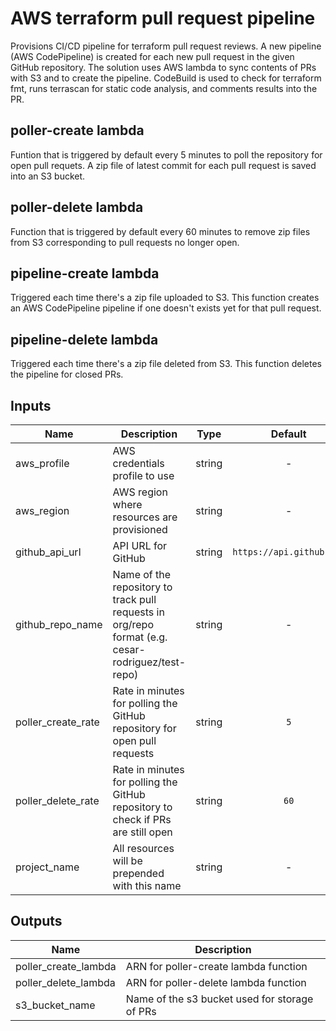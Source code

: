 # AWS terraform pull request pipeline
Provisions CI/CD pipeline for terraform pull request reviews. A new pipeline (AWS CodePipeline) is created for each new pull request in the given GitHub repository. The solution uses AWS lambda to sync contents of PRs with S3 and to create the pipeline. CodeBuild is used to check for terraform fmt, runs terrascan for static code analysis, and comments results into the PR.

## poller-create lambda
Funtion that is triggered by default every 5 minutes to poll the repository for open pull requets. A zip file of latest commit for each pull request is saved into an S3 bucket.

## poller-delete lambda
Function that is triggered by default every 60 minutes to remove zip files from S3 corresponding to pull requests no longer open.

## pipeline-create lambda
Triggered each time there's a zip file uploaded to S3. This function creates an AWS CodePipeline pipeline if one doesn't exists yet for that pull request.

## pipeline-delete lambda
Triggered each time there's a zip file deleted from S3. This function deletes the pipeline for closed PRs.


## Inputs

| Name | Description | Type | Default | Required |
|------|-------------|:----:|:-----:|:-----:|
| aws_profile | AWS credentials profile to use | string | - | yes |
| aws_region | AWS region where resources are provisioned | string | - | yes |
| github_api_url | API URL for GitHub | string | `https://api.github.com` | no |
| github_repo_name | Name of the repository to track pull requests in org/repo format (e.g. cesar-rodriguez/test-repo) | string | - | yes |
| poller_create_rate | Rate in minutes for polling the GitHub repository for open pull requests | string | `5` | no |
| poller_delete_rate | Rate in minutes for polling the GitHub repository to check if PRs are still open | string | `60` | no |
| project_name | All resources will be prepended with this name | string | - | yes |

## Outputs

| Name | Description |
|------|-------------|
| poller_create_lambda | ARN for poller-create lambda function |
| poller_delete_lambda | ARN for poller-delete lambda function |
| s3_bucket_name | Name of the s3 bucket used for storage of PRs |

